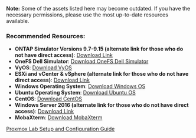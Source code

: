 **Note:** Some of the assets listed here may become outdated. If you have the necessary permissions, please use the most up-to-date resources available.

### Recommended Resources:

- **ONTAP Simulator Versions 9.7-9.15 (alternate link for those who do not have direct access)**: [Download Link](https://drive.google.com/drive/folders/1Wyb0_rb2LEwknRbQmddbKQImWb8Gji-l?usp=drive_link)
- **OneFS Dell Simulator**: [Download OneFS Dell Simulator](https://www.dell.com/en-us/dt/products-solutions/trial-software-download/eula/isilonsoftwaredownload.htm?msockid=0a7b420f8719636c3df0568886b16220)
- **VyOS**: [Download VyOS](https://vyos.net/get/nightly-builds/?_gl=1*1lv22gq*_ga*MzQ1ODgxOTY4LjE3MjI4OTk0Njk.*_ga_DKJYMBR6QP*MTcyMjg5OTQ2OS4xLjEuMTcyMjg5OTQ5My4zNi4wLjA.)
- **ESXi and vCenter & vSphere (alternate link for those who do not have direct access)**: [Download Link](https://drive.google.com/drive/folders/1oQafJf4_ed15P4Pposo5f5QuokMX2r6N?usp=drive_link)
- **Windows Operating System**: [Download Windows OS](https://www.microsoft.com/software-download/windows11?msockid=0a7b420f8719636c3df0568886b16220)
- **Ubuntu Operating System**: [Download Ubuntu OS](https://ubuntu.com/download/desktop)
- **CentOS**: [Download CentOS](https://www.centos.org/download/)
- **Windows Server 2016 (alternate link for those who do not have direct access)**: [Download Link](https://drive.google.com/file/d/10GhQ-7TxIwvTkQTS9O-xEXPXvIB9n_zx/view?usp=drive_link)
- **MobaXterm**: [Download MobaXterm](https://mobaxterm.mobatek.net/download.html)



[Proxmox Lab Setup and Configuration Guide](Proxmox%20Lab%20Setup%20and%20Configuration%20Guide.md)
